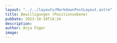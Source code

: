 ```yaml
---
layout: "../../layouts/MarkdownPostLayout.astro"
title: Bewilligungen (Positionsebene) 
pubDate: 2023-10-18T14:24
description: 
author: Anja Füger
image: 
---
```


